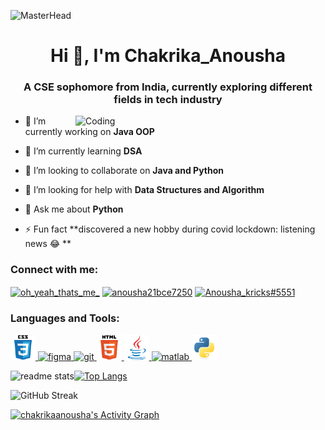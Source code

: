 
![MasterHead](https://user-images.githubusercontent.com/101462904/178147380-340f4cbf-83f6-4679-9f94-8f1741b6980b.jpg)

<h1 align="center">Hi 👋, I'm Chakrika_Anousha</h1>
<h3 align="center">A CSE sophomore from India, currently exploring different fields in tech industry </h3>

<img align="right" alt="Coding" width="400" src="https://user-images.githubusercontent.com/101462904/179210180-42be21cd-479e-4aef-af97-57443889d702.jpg">

- 🔭 I’m currently working on **Java OOP**

- 🌱 I’m currently learning **DSA**

- 👯 I’m looking to collaborate on **Java and Python**

- 🤝 I’m looking for help with **Data Structures and Algorithm**

- 💬 Ask me about **Python**

- ⚡ Fun fact **discovered a new hobby during covid lockdown: listening news 😂 **


<h3 align="left">Connect with me:</h3>
<p align="left">
<a href="https://instagram.com/oh_yeah_thats_me_" target="blank"><img align="center" src="https://raw.githubusercontent.com/rahuldkjain/github-profile-readme-generator/master/src/images/icons/Social/instagram.svg" alt="oh_yeah_thats_me_" height="30" width="40" /></a>
<a href="https://auth.geeksforgeeks.org/user/anousha21bce7250" target="blank"><img align="center" src="https://raw.githubusercontent.com/rahuldkjain/github-profile-readme-generator/master/src/images/icons/Social/geeks-for-geeks.svg" alt="anousha21bce7250" height="30" width="40" /></a>
<a href="https://discord.gg/Anousha_kricks#5551" target="blank"><img align="center" src="https://raw.githubusercontent.com/rahuldkjain/github-profile-readme-generator/master/src/images/icons/Social/discord.svg" alt="Anousha_kricks#5551" height="30" width="40" /></a>
</p>

<h3 align="left">Languages and Tools:</h3>
<p align="left"> <a href="https://www.w3schools.com/css/" target="_blank" rel="noreferrer"> <img src="https://raw.githubusercontent.com/devicons/devicon/master/icons/css3/css3-original-wordmark.svg" alt="css3" width="40" height="40"/> </a> <a href="https://www.figma.com/" target="_blank" rel="noreferrer"> <img src="https://www.vectorlogo.zone/logos/figma/figma-icon.svg" alt="figma" width="40" height="40"/> </a> <a href="https://git-scm.com/" target="_blank" rel="noreferrer"> <img src="https://www.vectorlogo.zone/logos/git-scm/git-scm-icon.svg" alt="git" width="40" height="40"/> </a> <a href="https://www.w3.org/html/" target="_blank" rel="noreferrer"> <img src="https://raw.githubusercontent.com/devicons/devicon/master/icons/html5/html5-original-wordmark.svg" alt="html5" width="40" height="40"/> </a> <a href="https://www.java.com" target="_blank" rel="noreferrer"> <img src="https://raw.githubusercontent.com/devicons/devicon/master/icons/java/java-original.svg" alt="java" width="40" height="40"/> </a> <a href="https://www.mathworks.com/" target="_blank" rel="noreferrer"> <img src="https://upload.wikimedia.org/wikipedia/commons/2/21/Matlab_Logo.png" alt="matlab" width="40" height="40"/> </a> <a href="https://www.python.org" target="_blank" rel="noreferrer"> <img src="https://raw.githubusercontent.com/devicons/devicon/master/icons/python/python-original.svg" alt="python" width="40" height="40"/> </a> </p>



<img src = "https://github-readme-stats.vercel.app/api?username=chakrikaanousha&&show_icons=true&theme=radical" alt="readme stats">[![Top Langs](https://github-readme-stats.vercel.app/api/top-langs/?username=chakrikaanousha&layout=compact&theme=merko)](https://github.com/anuraghazra/github-readme-stats)

![GitHub Streak](http://github-readme-streak-stats.herokuapp.com?user=chakrikaanousha&theme=blue-green)

<a href="https://github.com/ashutosh00710/github-readme-activity-graph"><img alt="chakrikaanousha's Activity Graph" src="https://denvercoder1-activity-graph.herokuapp.com/graph/?username=chakrikaanousha&bg_color=1F222E&color=F8D866&line=F85D7F&point=FFFFFF&hide_border=true" /></a>
